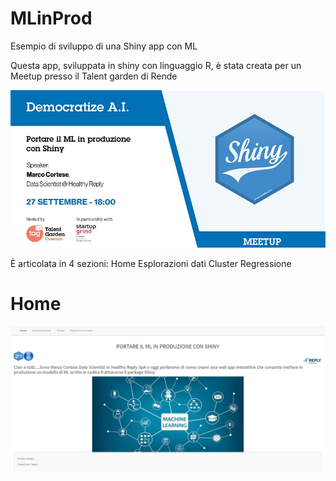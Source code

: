 # MLinProd
Esempio di sviluppo di una Shiny app con ML

Questa app, sviluppata in shiny con linguaggio R, è stata creata per un Meetup presso il Talent garden di Rende

![alt text](https://raw.githubusercontent.com/MarCortese/MLinProd/master/Evento/Locandina.jfif)

È articolata in 4 sezioni:
  Home
  Esplorazioni dati
  Cluster
  Regressione



# Home
![alt text](https://raw.githubusercontent.com/MarCortese/MLinProd/master/Evento/Screen/Home.jpg)

